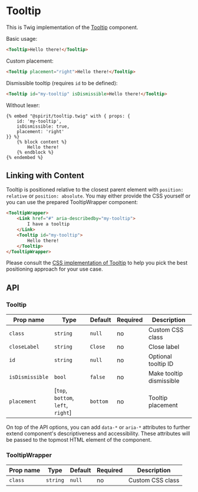 # Tooltip

This is Twig implementation of the [Tooltip] component.

Basic usage:

```html
<Tooltip>Hello there!</Tooltip>
```

Custom placement:

```html
<Tooltip placement="right">Hello there!</Tooltip>
```

Dismissible tooltip (requires `id` to be defined):

```html
<Tooltip id="my-tooltip" isDismissible>Hello there!</Tooltip>
```

Without lexer:

```twig
{% embed "@spirit/tooltip.twig" with { props: {
    id: 'my-tooltip',
    isDismissible: true,
    placement: 'right'
}} %}
    {% block content %}
        Hello there!
    {% endblock %}
{% endembed %}
```

## Linking with Content

Tooltip is positioned relative to the closest parent element with
`position: relative` or `position: absolute`. You may either provide the CSS
yourself or you can use the prepared TooltipWrapper component:

```html
<TooltipWrapper>
    <Link href="#" aria-describedby="my-tooltip">
        I have a tooltip
    </Link>
    <Tooltip id="my-tooltip">
        Hello there!
    </Tooltip>
</TooltipWrapper>
```

Please consult the [CSS implementation of Tooltip][tooltip] to help you pick the
best positioning approach for your use case.

## API

### Tooltip

| Prop name       | Type                               | Default  | Required | Description              |
| --------------- | ---------------------------------- | -------- | -------- | ------------------------ |
| `class`         | `string`                           | `null`   | no       | Custom CSS class         |
| `closeLabel`    | `string`                           | `Close`  | no       | Close label              |
| `id`            | `string`                           | `null`   | no       | Optional tooltip ID      |
| `isDismissible` | `bool`                             | `false`  | no       | Make tooltip dismissible |
| `placement`     | [`top`, `bottom`, `left`, `right`] | `bottom` | no       | Tooltip placement        |

On top of the API options, you can add `data-*` or `aria-*` attributes to
further extend component's descriptiveness and accessibility. These attributes
will be passed to the topmost HTML element of the component.

### TooltipWrapper

| Prop name | Type     | Default | Required | Description      |
| --------- | -------- | ------- | -------- | ---------------- |
| `class`   | `string` | `null`  | no       | Custom CSS class |

[tooltip]: https://github.com/lmc-eu/spirit-design-system/tree/main/packages/web/src/scss/components/Tooltip
